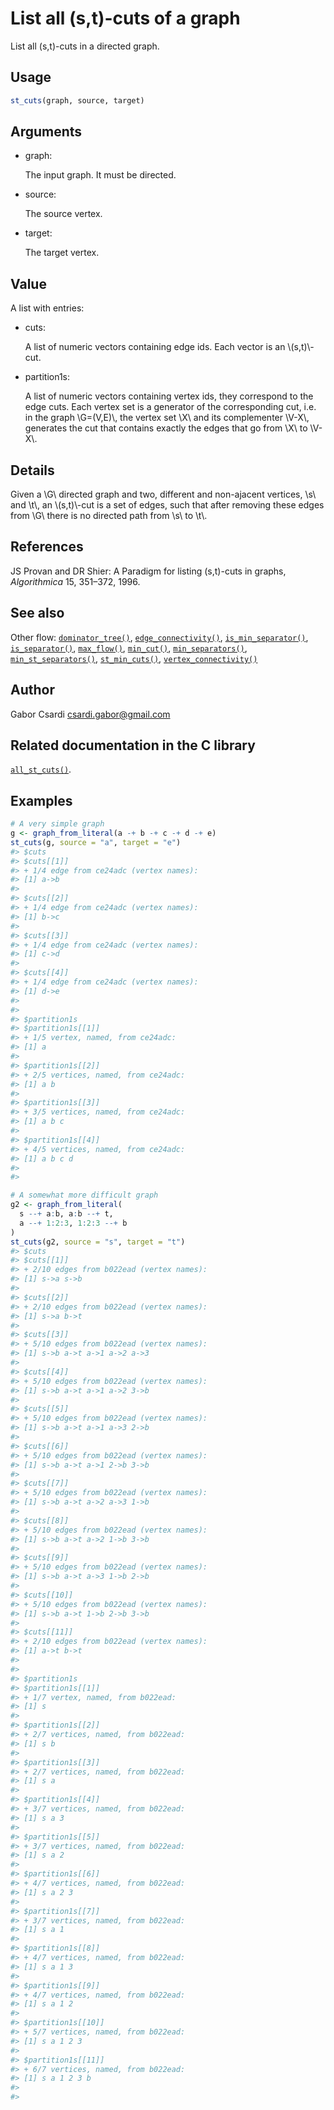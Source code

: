 # List all (s,t)-cuts of a graph

List all (s,t)-cuts in a directed graph.

## Usage

``` r
st_cuts(graph, source, target)
```

## Arguments

- graph:

  The input graph. It must be directed.

- source:

  The source vertex.

- target:

  The target vertex.

## Value

A list with entries:

- cuts:

  A list of numeric vectors containing edge ids. Each vector is an
  \\(s,t)\\-cut.

- partition1s:

  A list of numeric vectors containing vertex ids, they correspond to
  the edge cuts. Each vertex set is a generator of the corresponding
  cut, i.e. in the graph \\G=(V,E)\\, the vertex set \\X\\ and its
  complementer \\V-X\\, generates the cut that contains exactly the
  edges that go from \\X\\ to \\V-X\\.

## Details

Given a \\G\\ directed graph and two, different and non-ajacent
vertices, \\s\\ and \\t\\, an \\(s,t)\\-cut is a set of edges, such that
after removing these edges from \\G\\ there is no directed path from
\\s\\ to \\t\\.

## References

JS Provan and DR Shier: A Paradigm for listing (s,t)-cuts in graphs,
*Algorithmica* 15, 351–372, 1996.

## See also

Other flow:
[`dominator_tree()`](https://r.igraph.org/reference/dominator_tree.md),
[`edge_connectivity()`](https://r.igraph.org/reference/edge_connectivity.md),
[`is_min_separator()`](https://r.igraph.org/reference/is_min_separator.md),
[`is_separator()`](https://r.igraph.org/reference/is_separator.md),
[`max_flow()`](https://r.igraph.org/reference/max_flow.md),
[`min_cut()`](https://r.igraph.org/reference/min_cut.md),
[`min_separators()`](https://r.igraph.org/reference/min_separators.md),
[`min_st_separators()`](https://r.igraph.org/reference/min_st_separators.md),
[`st_min_cuts()`](https://r.igraph.org/reference/st_min_cuts.md),
[`vertex_connectivity()`](https://r.igraph.org/reference/vertex_connectivity.md)

## Author

Gabor Csardi <csardi.gabor@gmail.com>

## Related documentation in the C library

[`all_st_cuts()`](https://igraph.org/c/html/latest/igraph-Flows.html#igraph_all_st_cuts).

## Examples

``` r
# A very simple graph
g <- graph_from_literal(a -+ b -+ c -+ d -+ e)
st_cuts(g, source = "a", target = "e")
#> $cuts
#> $cuts[[1]]
#> + 1/4 edge from ce24adc (vertex names):
#> [1] a->b
#> 
#> $cuts[[2]]
#> + 1/4 edge from ce24adc (vertex names):
#> [1] b->c
#> 
#> $cuts[[3]]
#> + 1/4 edge from ce24adc (vertex names):
#> [1] c->d
#> 
#> $cuts[[4]]
#> + 1/4 edge from ce24adc (vertex names):
#> [1] d->e
#> 
#> 
#> $partition1s
#> $partition1s[[1]]
#> + 1/5 vertex, named, from ce24adc:
#> [1] a
#> 
#> $partition1s[[2]]
#> + 2/5 vertices, named, from ce24adc:
#> [1] a b
#> 
#> $partition1s[[3]]
#> + 3/5 vertices, named, from ce24adc:
#> [1] a b c
#> 
#> $partition1s[[4]]
#> + 4/5 vertices, named, from ce24adc:
#> [1] a b c d
#> 
#> 

# A somewhat more difficult graph
g2 <- graph_from_literal(
  s --+ a:b, a:b --+ t,
  a --+ 1:2:3, 1:2:3 --+ b
)
st_cuts(g2, source = "s", target = "t")
#> $cuts
#> $cuts[[1]]
#> + 2/10 edges from b022ead (vertex names):
#> [1] s->a s->b
#> 
#> $cuts[[2]]
#> + 2/10 edges from b022ead (vertex names):
#> [1] s->a b->t
#> 
#> $cuts[[3]]
#> + 5/10 edges from b022ead (vertex names):
#> [1] s->b a->t a->1 a->2 a->3
#> 
#> $cuts[[4]]
#> + 5/10 edges from b022ead (vertex names):
#> [1] s->b a->t a->1 a->2 3->b
#> 
#> $cuts[[5]]
#> + 5/10 edges from b022ead (vertex names):
#> [1] s->b a->t a->1 a->3 2->b
#> 
#> $cuts[[6]]
#> + 5/10 edges from b022ead (vertex names):
#> [1] s->b a->t a->1 2->b 3->b
#> 
#> $cuts[[7]]
#> + 5/10 edges from b022ead (vertex names):
#> [1] s->b a->t a->2 a->3 1->b
#> 
#> $cuts[[8]]
#> + 5/10 edges from b022ead (vertex names):
#> [1] s->b a->t a->2 1->b 3->b
#> 
#> $cuts[[9]]
#> + 5/10 edges from b022ead (vertex names):
#> [1] s->b a->t a->3 1->b 2->b
#> 
#> $cuts[[10]]
#> + 5/10 edges from b022ead (vertex names):
#> [1] s->b a->t 1->b 2->b 3->b
#> 
#> $cuts[[11]]
#> + 2/10 edges from b022ead (vertex names):
#> [1] a->t b->t
#> 
#> 
#> $partition1s
#> $partition1s[[1]]
#> + 1/7 vertex, named, from b022ead:
#> [1] s
#> 
#> $partition1s[[2]]
#> + 2/7 vertices, named, from b022ead:
#> [1] s b
#> 
#> $partition1s[[3]]
#> + 2/7 vertices, named, from b022ead:
#> [1] s a
#> 
#> $partition1s[[4]]
#> + 3/7 vertices, named, from b022ead:
#> [1] s a 3
#> 
#> $partition1s[[5]]
#> + 3/7 vertices, named, from b022ead:
#> [1] s a 2
#> 
#> $partition1s[[6]]
#> + 4/7 vertices, named, from b022ead:
#> [1] s a 2 3
#> 
#> $partition1s[[7]]
#> + 3/7 vertices, named, from b022ead:
#> [1] s a 1
#> 
#> $partition1s[[8]]
#> + 4/7 vertices, named, from b022ead:
#> [1] s a 1 3
#> 
#> $partition1s[[9]]
#> + 4/7 vertices, named, from b022ead:
#> [1] s a 1 2
#> 
#> $partition1s[[10]]
#> + 5/7 vertices, named, from b022ead:
#> [1] s a 1 2 3
#> 
#> $partition1s[[11]]
#> + 6/7 vertices, named, from b022ead:
#> [1] s a 1 2 3 b
#> 
#> 
```
